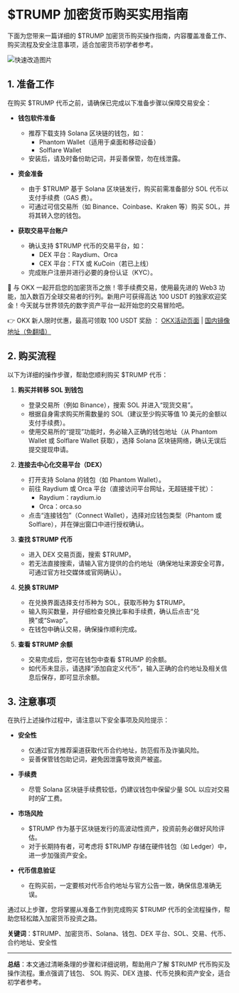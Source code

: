 # $TRUMP 加密货币购买实用指南

下面为您带来一篇详细的 $TRUMP 加密货币购买操作指南，内容覆盖准备工作、购买流程及安全注意事项，适合加密货币初学者参考。

![快速改造图片](https://www.jmhbdh.com/wp-content/img/8459727784155.webp)

## 1. 准备工作

在购买 $TRUMP 代币之前，请确保已完成以下准备步骤以保障交易安全：

- **钱包软件准备**  
  - 推荐下载支持 Solana 区块链的钱包，如：  
    - Phantom Wallet（适用于桌面和移动设备）  
    - Solflare Wallet  
  - 安装后，请及时备份助记词，并妥善保管，勿在线泄露。

- **资金准备**  
  - 由于 $TRUMP 基于 Solana 区块链发行，购买前需准备部分 SOL 代币以支付手续费（GAS 费）。  
  - 可通过可信交易所（如 Binance、Coinbase、Kraken 等）购买 SOL，并将其转入您的钱包。

- **获取交易平台账户**  
  - 确认支持 $TRUMP 代币的交易平台，如：  
    - DEX 平台：Raydium、Orca  
    - CEX 平台：FTX 或 KuCoin（若已上线）  
  - 完成账户注册并进行必要的身份认证（KYC）。

🚀 与 OKX 一起开启您的加密货币之旅！零手续费交易，使用最先进的 Web3 功能，加入数百万全球交易者的行列。新用户可获得高达 100 USDT 的独家欢迎奖金！今天就与世界领先的数字资产平台一起开始您的交易冒险吧。

👉 OKX 新人限时优惠，最高可领取 100 USDT 奖励 ： [OKX活动页面](https://bit.ly/OKXe) | [国内镜像地址（免翻墙）](https://bit.ly/okX)

## 2. 购买流程

以下为详细的操作步骤，帮助您顺利购买 $TRUMP 代币：

1. **购买并转移 SOL 到钱包**  
   - 登录交易所（例如 Binance），搜索 SOL 并进入“现货交易”。  
   - 根据自身需求购买所需数量的 SOL（建议至少购买等值 10 美元的金额以支付手续费）。  
   - 使用交易所的“提现”功能时，务必输入正确的钱包地址（从 Phantom Wallet 或 Solflare Wallet 获取），选择 Solana 区块链网络，确认无误后提交提现申请。

2. **连接去中心化交易平台（DEX）**  
   - 打开支持 Solana 的钱包（如 Phantom Wallet）。  
   - 前往 Raydium 或 Orca 平台（直接访问平台网址，无超链接干扰）：  
     - Raydium：raydium.io  
     - Orca：orca.so  
   - 点击“连接钱包”（Connect Wallet），选择对应钱包类型（Phantom 或 Solflare），并在弹出窗口中进行授权确认。

3. **查找 $TRUMP 代币**  
   - 进入 DEX 交易页面，搜索 $TRUMP。  
   - 若无法直接搜索，请输入官方提供的合约地址（确保地址来源安全可靠，可通过官方社交媒体或官网确认）。

4. **兑换 $TRUMP**  
   - 在兑换界面选择支付币种为 SOL，获取币种为 $TRUMP。  
   - 输入购买数量，并仔细检查兑换比率和手续费，确认后点击“兑换”或“Swap”。  
   - 在钱包中确认交易，确保操作顺利完成。

5. **查看 $TRUMP 余额**  
   - 交易完成后，您可在钱包中查看 $TRUMP 的余额。  
   - 如代币未显示，请选择“添加自定义代币”，输入正确的合约地址及相关信息后保存，即可显示余额。

## 3. 注意事项

在执行上述操作过程中，请注意以下安全事项及风险提示：

- **安全性**  
  - 仅通过官方推荐渠道获取代币合约地址，防范假币及诈骗风险。  
  - 妥善保管钱包助记词，避免因泄露导致资产被盗。

- **手续费**  
  - 尽管 Solana 区块链手续费较低，仍建议钱包中保留少量 SOL 以应对交易时的矿工费。

- **市场风险**  
  - $TRUMP 作为基于区块链发行的高波动性资产，投资前务必做好风险评估。  
  - 对于长期持有者，可考虑将 $TRUMP 存储在硬件钱包（如 Ledger）中，进一步加强资产安全。

- **代币信息验证**  
  - 在购买前，一定要核对代币合约地址与官方公告一致，确保信息准确无误。

通过以上步骤，您将掌握从准备工作到完成购买 $TRUMP 代币的全流程操作，帮助您轻松踏入加密货币投资之路。
  
**关键词**：$TRUMP、加密货币、Solana、钱包、DEX 平台、SOL、交易、代币、合约地址、安全性

---
**总结**：本文通过清晰条理的步骤和详细说明，帮助用户了解 $TRUMP 代币购买及操作流程。重点强调了钱包、 SOL 购买、DEX 连接、代币兑换和资产安全，适合初学者参考。
